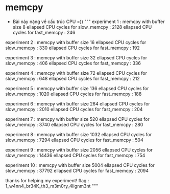 # memcpy
- Bài này nặng về cấu trúc CPU =))
"""
experiment 1 : memcpy with buffer size 8
ellapsed CPU cycles for slow_memcpy : 2128
ellapsed CPU cycles for fast_memcpy : 246

experiment 2 : memcpy with buffer size 16
ellapsed CPU cycles for slow_memcpy : 330
ellapsed CPU cycles for fast_memcpy : 192

experiment 3 : memcpy with buffer size 32
ellapsed CPU cycles for slow_memcpy : 406
ellapsed CPU cycles for fast_memcpy : 336

experiment 4 : memcpy with buffer size 72
ellapsed CPU cycles for slow_memcpy : 648
ellapsed CPU cycles for fast_memcpy : 212

experiment 5 : memcpy with buffer size 136
ellapsed CPU cycles for slow_memcpy : 1020
ellapsed CPU cycles for fast_memcpy : 188

experiment 6 : memcpy with buffer size 264
ellapsed CPU cycles for slow_memcpy : 2010
ellapsed CPU cycles for fast_memcpy : 204

experiment 7 : memcpy with buffer size 520
ellapsed CPU cycles for slow_memcpy : 3740
ellapsed CPU cycles for fast_memcpy : 280

experiment 8 : memcpy with buffer size 1032
ellapsed CPU cycles for slow_memcpy : 7294
ellapsed CPU cycles for fast_memcpy : 504

experiment 9 : memcpy with buffer size 2056
ellapsed CPU cycles for slow_memcpy : 14436
ellapsed CPU cycles for fast_memcpy : 754

experiment 10 : memcpy with buffer size 5004
ellapsed CPU cycles for slow_memcpy : 37792
ellapsed CPU cycles for fast_memcpy : 2094

thanks for helping my experiment!
flag : 1_w4nn4_br34K_th3_m3m0ry_4lignm3nt
"""